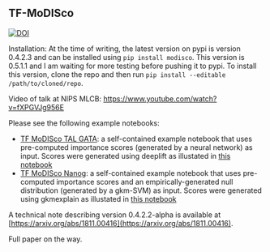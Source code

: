 ## TF-MoDISco

[![DOI](https://zenodo.org/badge/62352963.svg)](https://zenodo.org/badge/latestdoi/62352963)

Installation:
At the time of writing, the latest version on pypi is version 0.4.2.3 and can be installed using `pip install modisco`. This version is 0.5.1.1 and I am waiting for more testing before pushing it to pypi. To install this version, clone the repo and then run `pip install --editable /path/to/cloned/repo`.

Video of talk at NIPS MLCB: https://www.youtube.com/watch?v=fXPGVJg956E

Please see the following example notebooks:
- [TF MoDISco TAL GATA](examples/simulated_TAL_GATA_deeplearning/TF%20MoDISco%20TAL%20GATA.ipynb): a self-contained example notebook that uses pre-computed importance scores (generated by a neural network) as input. Scores were generated using deeplift as illustated in [this notebook](examples/simulated_TAL_GATA_deeplearning/Generate%20Importance%20Scores.ipynb)
- [TF MoDISco Nanog](examples/H1ESC_Nanog_gkmsvm/TF%20MoDISco%20Nanog.ipynb): a self-contained example notebook that uses pre-computed importance scores and an empirically-generated null distribution (generated by a gkm-SVM) as input. Scores were generated using gkmexplain as illustated in [this notebook](examples/H1ESC_Nanog_gkmsvm/Generate%20Importance%20Scores.ipynb)

A technical note describing version 0.4.2.2-alpha is available at [https://arxiv.org/abs/1811.00416](https://arxiv.org/abs/1811.00416).

Full paper on the way.

